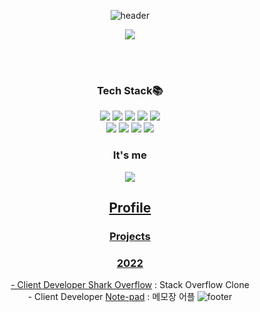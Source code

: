 
<!-- <div align=center>
[![Top Langs](https://github-readme-stats.vercel.app/api/top-langs/?username=anuraghazra&langs_count=4&layout=compact)](https://github.com/anuraghazra/github-readme-stats)
</div> -->
<div align="center">
  
![header](https://capsule-render.vercel.app/api?type=wave&color=gradient&height=300&section=header&text=I%20Like%20Error%20It%20Makes%20Me%20Develop&fontSize=50&fontColor=#ffff)

<div align="center">
    <div align="center">
  <img  src="https://github-readme-stats.vercel.app/api/top-langs/?username=kjs0508&theme=dracula&exclude_repo=Computer-Science-Engineering,clone-web-scrapper&hide=Procfile&layout=compact&langs_count=4"/></div>
  
  <br><br>
<h3>
 Tech Stack📚</h3>

  <img src="https://img.shields.io/badge/html5-E34F26?style=for-the-badge&logo=html5&logoColor=white"/>
 <img src="https://img.shields.io/badge/css-1572B6?style=for-the-badge&logo=css3&logoColor=white"/>
 <img src="https://img.shields.io/badge/javascript-F7DF1E?style=for-the-badge&logo=javascript&logoColor=black"/>
 <img src="https://img.shields.io/badge/react-61DAFB?style=for-the-badge&logo=react&logoColor=black"/>
  <img src="https://img.shields.io/badge/styledcomponents-DB7093?style=for-the-badge&logoColor=black"/><br/>
 <img src="https://img.shields.io/badge/recoil-0075EB?style=for-the-badge&logoColor=black"/>
  <img src="https://img.shields.io/badge/Axios-181717?style=for-the-badge&logo=Axios&logoColor=white"/> 
  <img src=https://img.shields.io/badge/-ReactNative-222222?style=for-the-badge&logo=react/>
 <img src=https://img.shields.io/badge/-TypeScript-007ACC?style=for-the-badge&logo=typescript&logoColor=white/> 
  
  ### It's me
  

  <a href="https://velog.io/@kjs0508"><img src="https://img.shields.io/badge/Velog-ffffff?style=flat-square&logo=Velog&link=https://velog.io/@kjs0508">
  
## Profile
<!-- ### Education
2018.03 ~ : Catholic University, Media Technology Content & Computer Information Engineering -->

### Projects
### 2022
<span>- Client Developer  [Shark Overflow](http://pre-project.s3-website.ap-northeast-2.amazonaws.com/) : Stack Overflow Clone <br>
<span>- Client Developer  [Note-pad]("") : 메모장 어플
  ![footer](https://capsule-render.vercel.app/api?type=wave&color=gradient&height=200&section=footer&text=&fontSize=70)
</div>

<!--
**kjs0508/kjs0508** is a ✨ _special_ ✨ repository because its `README.md` (this file) appears on your GitHub profile.

Here are some ideas to get you started:

- 🔭 I’m currently working on ...
- 🌱 I’m currently learning ...
- 👯 I’m looking to collaborate on ...
- 🤔 I’m looking for help with ...
- 💬 Ask me about ...
- 📫 How to reach me: ...
- 😄 Pronouns: ...
- ⚡ Fun fact: ...
-->
